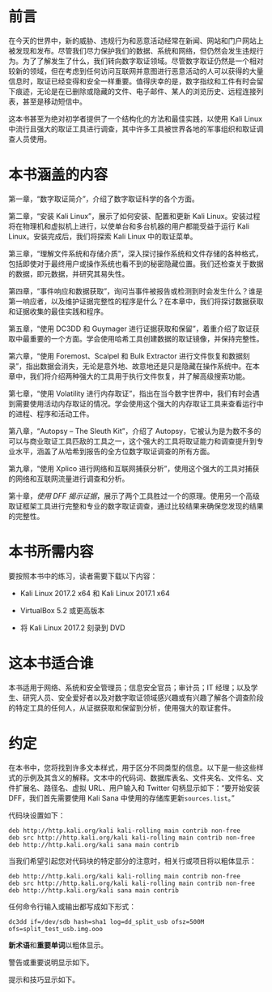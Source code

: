 # 前言

在今天的世界中，新的威胁、违规行为和恶意活动经常在新闻、网站和门户网站上被发现和发布。尽管我们尽力保护我们的数据、系统和网络，但仍然会发生违规行为。为了了解发生了什么，我们转向数字取证领域。尽管数字取证仍然是一个相对较新的领域，但在考虑到任何访问互联网并意图进行恶意活动的人可以获得的大量信息时，取证已经变得和安全一样重要。值得庆幸的是，数字指纹和工件有时会留下痕迹，无论是在已删除或隐藏的文件、电子邮件、某人的浏览历史、远程连接列表，甚至是移动短信中。

这本书甚至为绝对初学者提供了一个结构化的方法和最佳实践，以使用 Kali Linux 中流行且强大的取证工具进行调查，其中许多工具被世界各地的军事组织和取证调查人员使用。

# 本书涵盖的内容

第一章，“数字取证简介”，介绍了数字取证科学的各个方面。

第二章，“安装 Kali Linux”，展示了如何安装、配置和更新 Kali Linux。安装过程将在物理机和虚拟机上进行，以使单台和多台机器的用户都能受益于运行 Kali Linux。安装完成后，我们将探索 Kali Linux 中的取证菜单。

第三章，“理解文件系统和存储介质”，深入探讨操作系统和文件存储的各种格式，包括即使对于最终用户或操作系统也看不到的秘密隐藏位置。我们还检查关于数据的数据，即元数据，并研究其易失性。

第四章，“事件响应和数据获取”，询问当事件被报告或检测到时会发生什么？谁是第一响应者，以及维护证据完整性的程序是什么？在本章中，我们将探讨数据获取和证据收集的最佳实践和程序。

第五章，“使用 DC3DD 和 Guymager 进行证据获取和保留”，着重介绍了取证获取中最重要的一个方面。学会使用哈希工具创建数据的取证镜像，并保持完整性。

第六章，“使用 Foremost、Scalpel 和 Bulk Extractor 进行文件恢复和数据刻录”，指出数据会消失，无论是意外地、故意地还是只是隐藏在操作系统中。在本章中，我们将介绍两种强大的工具用于执行文件恢复，并了解高级搜索功能。

第七章，“使用 Volatility 进行内存取证”，指出在当今数字世界中，我们有时会遇到需要使用活动内存取证的情况。学会使用这个强大的内存取证工具来查看运行中的进程、程序和活动工件。

第八章，“Autopsy – The Sleuth Kit”，介绍了 Autopsy，它被认为是为数不多的可以与商业取证工具匹敌的工具之一，这个强大的工具将取证能力和调查提升到专业水平，涵盖了从哈希到报告的全方位数字取证调查的所有方面。

第九章，“使用 Xplico 进行网络和互联网捕获分析”，使用这个强大的工具对捕获的网络和互联网流量进行调查和分析。

第十章，*使用 DFF 揭示证据*，展示了两个工具胜过一个的原理。使用另一个高级取证框架工具进行完整和专业的数字取证调查，通过比较结果来确保您发现的结果的完整性。

# 本书所需内容

要按照本书中的练习，读者需要下载以下内容：

+   Kali Linux 2017.2 x64 和 Kali Linux 2017.1 x64

+   VirtualBox 5.2 或更高版本

+   将 Kali Linux 2017.2 刻录到 DVD

# 这本书适合谁

本书适用于网络、系统和安全管理员；信息安全官员；审计员；IT 经理；以及学生、研究人员、安全爱好者以及对数字取证领域感兴趣或有兴趣了解各个调查阶段的特定工具的任何人，从证据获取和保留到分析，使用强大的取证套件。

# 约定

在本书中，您将找到许多文本样式，用于区分不同类型的信息。以下是一些这些样式的示例及其含义的解释。文本中的代码词、数据库表名、文件夹名、文件名、文件扩展名、路径名、虚拟 URL、用户输入和 Twitter 句柄显示如下：“要开始安装 DFF，我们首先需要使用 Kali Sana 中使用的存储库更新`sources.list`。”

代码块设置如下：

```
deb http://http.kali.org/kali kali-rolling main contrib non-free
deb src http://http.kali.org/kali kali-rolling main contrib non-free
deb http://http.kali.org/kali sana main contrib 
```

当我们希望引起您对代码块的特定部分的注意时，相关行或项目将以粗体显示：

```
deb http://http.kali.org/kali kali-rolling main contrib non-free
deb src http://http.kali.org/kali kali-rolling main contrib non-free
deb http://http.kali.org/kali sana main contrib 
```

任何命令行输入或输出都写成如下形式：

```
dc3dd if=/dev/sdb hash=sha1 log=dd_split_usb ofsz=500M ofs=split_test_usb.img.ooo
```

**新术语**和**重要单词**以粗体显示。

警告或重要说明显示如下。

提示和技巧显示如下。
